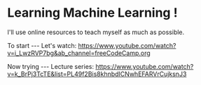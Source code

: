 # Learning Machine Learning !
I'll use online resources to teach myself as much as possible. 

To start ---
Let's watch: https://www.youtube.com/watch?v=i_LwzRVP7bg&ab_channel=freeCodeCamp.org

Now trying ---
Lecture series: https://www.youtube.com/watch?v=k_BrPj3TcTE&list=PL49f2Bis8khnbdICNwhEFARVrCujksnJ3
